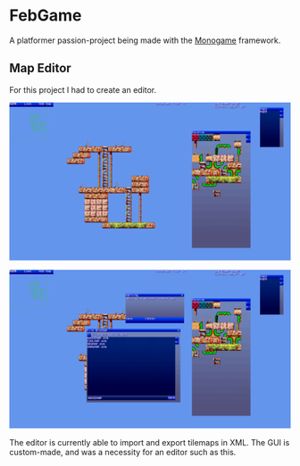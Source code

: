 # FebGame

A platformer passion-project being made with the [Monogame](http://www.monogame.net/) framework.

## Map Editor

For this project I had to create an editor.

![The Editor](https://github.com/rlsan/FebGame/blob/master/img/editor.png)



![Saving a Map](https://github.com/rlsan/FebGame/blob/master/img/editor-save.png)

The editor is currently able to import and export tilemaps in XML. The GUI is custom-made, and was a necessity for an editor such as this.
